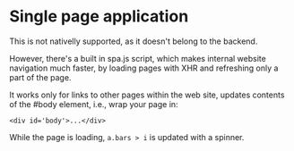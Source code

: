 # Single page application

This is not nativelly supported, as it doesn't belong to the backend.

However, there's a built in spa.js script, which makes internal website navigation much faster,
by loading pages with XHR and refreshing only a part of the page.

It works only for links to other pages within the web site, updates contents of
the #body element, i.e., wrap your page in:

    <div id='body'>...</div>

While the page is loading, `a.bars > i` is updated with a spinner.
